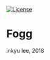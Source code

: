 [![License](https://img.shields.io/badge/license-AGPL%203.0-blue.svg)](LICENSE)

Fogg
=====

inkyu lee, 2018
